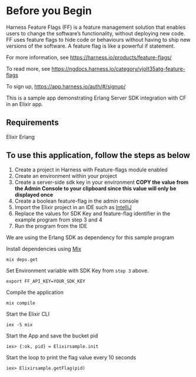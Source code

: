 # Before you Begin

Harness Feature Flags (FF) is a feature management solution that enables users to change the software’s functionality, without deploying new code. FF uses feature flags to hide code or behaviours without having to ship new versions of the software. A feature flag is like a powerful if statement.

For more information, see https://harness.io/products/feature-flags/

To read more, see https://ngdocs.harness.io/category/vjolt35atg-feature-flags

To sign up, https://app.harness.io/auth/#/signup/

This is a sample app demonstrating Erlang Server SDK integration with CF in an Elixir app.

## Requirements
Elixir
Erlang

## To use this application, follow the steps as below ##

1) Create a project in Harness with Feature-flags module enabled
2) Create an environment within your project
3) Create a server-side sdk key in your environment **COPY the value from the Admin Console to your clipboard since this value will only be displayed once**
4) Create a boolean feature-flag in the admin console
5) Import the Elixir project in an IDE such as [IntelliJ](https://www.jetbrains.com/idea/)
6) Replace the values for SDK Key and feature-flag identifier in the example program from step 3 and 4
7) Run the program from the IDE

We are using the Erlang SDK as dependency for this sample program

Install dependencies using [Mix](https://elixir-lang.org/getting-started/mix-otp/introduction-to-mix.html)
```shell
mix deps.get
````

Set Environment variable with SDK Key from `step 3` above.
```shell
export FF_API_KEY=YOUR_SDK_KEY
````

Compile the application
```shell
mix compile
```

Start the Elixir CLI
```shell
iex -S mix
```

Start the App and save the bucket pid
```shell
iex> {:ok, pid} = Elixirsample.init
```

Start the loop to print the flag value every 10 seconds
```shell
iex> Elixirsample.getFlag(pid)
```

